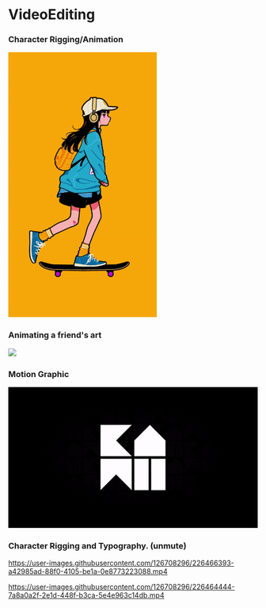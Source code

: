 # VideoEditing
### Character Rigging/Animation
![](https://github.com/kxmii/VideoEditing/blob/main/skater.gif)

### Animating a friend's art
![](https://github.com/kxmii/VideoEditing/blob/main/bny.gif)

### Motion Graphic
![](https://github.com/kxmii/VideoEditing/blob/main/crown.gif)

### Character Rigging and Typography. (unmute)
https://user-images.githubusercontent.com/126708296/226466393-a42985ad-88f0-4105-be1a-0e8773223088.mp4

https://user-images.githubusercontent.com/126708296/226464444-7a8a0a2f-2e1d-448f-b3ca-5e4e963c14db.mp4
